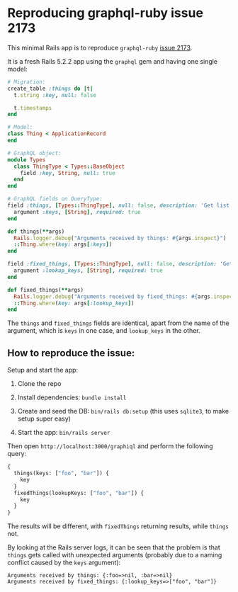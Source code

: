 # Reproducing graphql-ruby issue 2173

This minimal Rails app is to reproduce `graphql-ruby` [issue
2173](https://github.com/rmosolgo/graphql-ruby/issues/2173).

It is a fresh Rails 5.2.2 app using the `graphql` gem and having one single model:

```ruby
# Migration:
create_table :things do |t|
  t.string :key, null: false

  t.timestamps
end

# Model:
class Thing < ApplicationRecord
end

# GraphQL object:
module Types
  class ThingType < Types::BaseObject
    field :key, String, null: true
  end
end

# GraphQL fields on QueryType:
field :things, [Types::ThingType], null: false, description: 'Get list of things by keys (show bug)' do
  argument :keys, [String], required: true
end

def things(**args)
  Rails.logger.debug("Arguments received by things: #{args.inspect}")
  ::Thing.where(key: args[:keys])
end

field :fixed_things, [Types::ThingType], null: false, description: 'Get list of things by keys (working)' do
  argument :lookup_keys, [String], required: true
end

def fixed_things(**args)
  Rails.logger.debug("Arguments received by fixed_things: #{args.inspect}")
  ::Thing.where(key: args[:lookup_keys])
end
```

The `things` and `fixed_things` fields are identical, apart from the name of the
argument, which is `keys` in one case, and `lookup_keys` in the other.

## How to reproduce the issue:

Setup and start the app:

  1. Clone the repo

  2. Install dependencies: `bundle install`

  3. Create and seed the DB: `bin/rails db:setup` (this uses `sqlite3`, to make setup super easy)

  4. Start the app: `bin/rails server`

Then open `http://localhost:3000/graphiql` and perform the following query:

```graphql
{
  things(keys: ["foo", "bar"]) {
    key
  }
  fixedThings(lookupKeys: ["foo", "bar"]) {
    key
  }
}
```

The results will be different, with `fixedThings` returning results, while
`things` not.

By looking at the Rails server logs, it can be seen that the problem is that
`things` gets called with unexpected arguments (probably due to a naming
conflict caused by the `keys` argument):

```
Arguments received by things: {:foo=>nil, :bar=>nil}
Arguments received by fixed_things: {:lookup_keys=>["foo", "bar"]}
```
